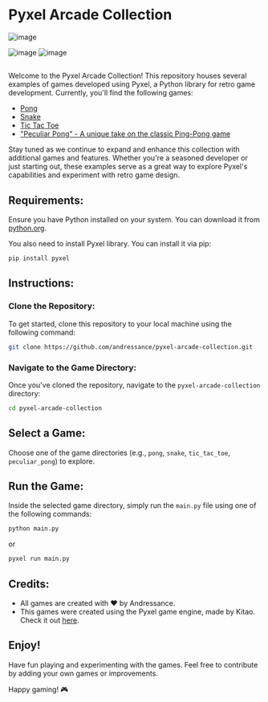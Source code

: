 # Pyxel Arcade Collection

![image](https://github.com/Andressance/Pyxel-Arcade-Collection/assets/112200070/4ff1e522-31e3-4ea5-b248-1e5128eb8631)

![image](https://github.com/Andressance/Pyxel-Arcade-Collection/assets/112200070/2e407f10-505b-4d52-9910-46cda664fc80)
![image](https://github.com/Andressance/Pyxel-Arcade-Collection/assets/112200070/c14d318a-b3ed-4918-bef5-55357eaf709e)


##
Welcome to the Pyxel Arcade Collection! This repository houses several examples of games developed using Pyxel, a Python library for retro game development. Currently, you'll find the following games:

- [Pong](https://github.com/Andressance/Pyxel-Arcade-Collection/tree/main/pong)
- [Snake](https://github.com/Andressance/Pyxel-Arcade-Collection/tree/main/snake)
- [Tic Tac Toe](https://github.com/Andressance/Pyxel-Arcade-Collection/tree/main/tic%20tac%20toe)
- ["Peculiar Pong" - A unique take on the classic Ping-Pong game](https://github.com/Andressance/Pyxel-Arcade-Collection/tree/main/peculiar_pong)

Stay tuned as we continue to expand and enhance this collection with additional games and features. Whether you're a seasoned developer or just starting out, these examples serve as a great way to explore Pyxel's capabilities and experiment with retro game design.

## Requirements:

Ensure you have Python installed on your system. You can download it from [python.org](https://www.python.org/).

You also need to install Pyxel library. You can install it via pip:

```bash
pip install pyxel
```

## Instructions:

### Clone the Repository:

To get started, clone this repository to your local machine using the following command:

```bash
git clone https://github.com/andressance/pyxel-arcade-collection.git
```

### Navigate to the Game Directory:

Once you've cloned the repository, navigate to the `pyxel-arcade-collection` directory:

```bash 
cd pyxel-arcade-collection
```

## Select a Game:

Choose one of the game directories (e.g., `pong`, `snake`, `tic_tac_toe`, `peculiar_pong`) to explore.

## Run the Game:

Inside the selected game directory, simply run the `main.py` file using one of the following commands:

```bash
python main.py
```

or 

```bash
pyxel run main.py
```


## Credits:

- All games are created with ❤️ by Andressance.
- This games were created using the Pyxel game engine, made by Kitao. Check it out [here](https://github.com/kitao/pyxel).

## Enjoy!

Have fun playing and experimenting with the games. Feel free to contribute by adding your own games or improvements.

Happy gaming! 🎮
